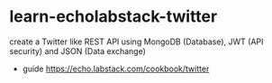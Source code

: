 # learn-echolabstack-twitter
create a Twitter like REST API using MongoDB (Database), JWT (API security) and JSON (Data exchange)
  - guide https://echo.labstack.com/cookbook/twitter
